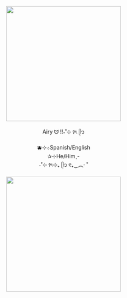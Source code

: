 <p align="center">
<img src="https://github.com/user-attachments/assets/419e6f31-952f-474c-9905-60afaa652838" width="300">

</p>

<p align="center">Airy ᗢ !!˖˚⊹ ꣑ৎ‎ ᥫ᭡</h1>
<p align="center">🫐⊹܀Spanish/English
<br align="centre">✰⊹He/Himˎ-
<br align="centre">˖˚⊹ ꣑ৎ‎⊹₊ ᥫ᭡ ୧₊‿︵‧ ˚
  <p align="center">
<img src="https://github.com/user-attachments/assets/826b17af-e28f-4b52-bcec-d2b78a535308" width="300">


<!--
**Airymeows/Airymeows** is a ✨ _special_ ✨ repository because its `README.md` (this file) appears on your GitHub profile.

Here are some ideas to get you started:

- 🔭 I’m currently working on ...
- 🌱 I’m currently learning ...
- 👯 I’m looking to collaborate on ...
- 🤔 I’m looking for help with ...
- 💬 Ask me about ...
- 📫 How to reach me: ...
- 😄 Pronouns: ...
- ⚡ Fun fact: ...
-->
